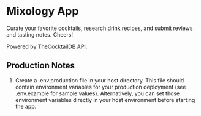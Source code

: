 # Mixology App

Curate your favorite cocktails, research drink recipes, and submit reviews and tasting notes. Cheers!

Powered by [TheCocktailDB API](https://www.thecocktaildb.com/api.php).

## Production Notes

1. Create a .env.production file in your host directory. This file should contain environment variables for your production deployment (see .env.example for sample values). Alternatively, you can set those environment variables directly in your host environment before starting the app.
